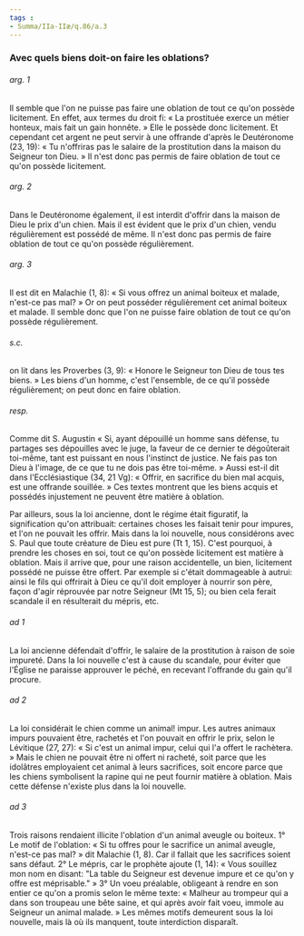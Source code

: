 ```yaml
---
tags : 
- Summa/IIa-IIæ/q.86/a.3
---
```


### Avec quels biens doit-on faire les oblations?

###### arg. 1
Il semble que l'on ne puisse pas faire une oblation de tout ce qu'on possède licitement. En effet, aux termes du droit fi: « La prostituée exerce un métier honteux, mais fait un gain honnête. » Elle le possède donc licitement. Et cependant cet argent ne peut servir à une offrande d'après le Deutéronome (23, 19): « Tu n'offriras pas le salaire de la prostitution dans la maison du Seigneur ton Dieu. » Il n'est donc pas permis de faire oblation de tout ce qu'on possède licitement. 

###### arg. 2
Dans le Deutéronome également, il est interdit d'offrir dans la maison de Dieu le prix d'un chien. Mais il est évident que le prix d'un chien, vendu régulièrement est possédé de même. Il n'est donc pas permis de faire oblation de tout ce qu'on possède régulièrement. 

###### arg. 3
Il est dit en Malachie (1, 8): « Si vous offrez un animal boiteux et malade, n'est-ce pas mal? » Or on peut posséder régulièrement cet animal boiteux et malade. Il semble donc que l'on ne puisse faire oblation de tout ce qu'on possède régulièrement. 

###### s.c.
on lit dans les Proverbes (3, 9): « Honore le Seigneur ton Dieu de tous tes biens. » Les biens d'un homme, c'est l'ensemble, de ce qu'il possède régulièrement; on peut donc en faire oblation. 

###### resp.
Comme dit S. Augustin « Si, ayant dépouillé un homme sans défense, tu partages ses dépouilles avec le juge, la faveur de ce dernier te dégoûterait toi-même, tant est puissant en nous l'instinct de justice. Ne fais pas ton Dieu à l'image, de ce que tu ne dois pas être toi-même. » Aussi est-il dit dans l'Ecclésiastique (34, 21 Vg): « Offrir, en sacrifice du bien mal acquis, est une offrande souillée. » Ces textes montrent que les biens acquis et possédés injustement ne peuvent être matière à oblation. 

Par ailleurs, sous la loi ancienne, dont le régime était figuratif, la signification qu'on attribuait: certaines choses les faisait tenir pour impures, et l'on ne pouvait les offrir. Mais dans la loi nouvelle, nous considérons avec S. Paul que toute créature de Dieu est pure (Tt 1, 15). C'est pourquoi, à prendre les choses en soi, tout ce qu'on possède licitement est matière à oblation. Mais il arrive que, pour une raison accidentelle, un bien, licitement possédé ne puisse être offert. Par exemple si c'était dommageable à autrui: ainsi le fils qui offrirait à Dieu ce qu'il doit employer à nourrir son père, façon d'agir réprouvée par notre Seigneur (Mt 15, 5); ou bien cela ferait scandale il en résulterait du mépris, etc. 

###### ad 1
La loi ancienne défendait d'offrir, le salaire de la prostitution à raison de soie impureté. Dans la loi nouvelle c'est à cause du scandale, pour éviter que l'Église ne paraisse approuver le péché, en recevant l'offrande du gain qu'il procure. 

###### ad 2
La loi considérait le chien comme un animal! impur. Les autres animaux impurs pouvaient être, rachetés et l'on pouvait en offrir le prix, selon le Lévitique (27, 27): « Si c'est un animal impur, celui qui l'a offert le rachètera. » Mais le chien ne pouvait être ni offert ni racheté, soit parce que les idolâtres employaient cet animal à leurs sacrifices, soit encore parce que les chiens symbolisent la rapine qui ne peut fournir matière à oblation. Mais cette défense n'existe plus dans la loi nouvelle. 

###### ad 3
Trois raisons rendaient illicite l'oblation d'un animal aveugle ou boiteux. 1° Le motif de l'oblation: « Si tu offres pour le sacrifice un animal aveugle, n'est-ce pas mal? » dit Malachie (1, 8). Car il fallait que les sacrifices soient sans défaut. 2° Le mépris, car le prophète ajoute (1, 14): « Vous souillez mon nom en disant: "La table du Seigneur est devenue impure et ce qu'on y offre est méprisable." » 3° Un voeu préalable, obligeant à rendre en son entier ce qu'on a promis selon le même texte: « Malheur au trompeur qui a dans son troupeau une bête saine, et qui après avoir fait voeu, immole au Seigneur un animal malade. » Les mêmes motifs demeurent sous la loi nouvelle, mais là où ils manquent, toute interdiction disparaît. 

